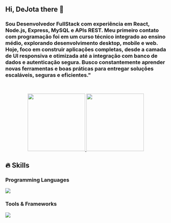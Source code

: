 ## Hi, DeJota there 👋

<h3>Sou Desenvolvedor FullStack com experiência em React, Node.js, Express, MySQL e APIs REST.
Meu primeiro contato com programação foi em um curso técnico integrado ao ensino médio, explorando desenvolvimento desktop, mobile e web.
<br>
Hoje, foco em construir aplicações completas, desde a camada de UI responsiva e otimizada até a integração com banco de dados e autenticação segura.
Busco constantemente aprender novas ferramentas e boas práticas para entregar soluções escaláveis, seguras e eficientes."</h3>
<br>
<p align="center">
<a href="https://github.com/DeJotaJ">
  <img height="180em" src="https://github-readme-stats-eight-theta.vercel.app/api?username=DeJotaJ&layout=compact&show_icons=true&theme=tokyonight&include_all_commits=true&count_private=true"/>
  <img height="180em" src="https://github-readme-stats-eight-theta.vercel.app/api/top-langs/?username=DeJotaJ&layout=compact&langs_count=8&theme=tokyonight"/>
  </a>
</p>
</p>

## 🔥 Skills
<!-- Skills: Programming Languages -->
  <div style="flex-basis: 48%;">
    <h3>Programming Languages</h3>
    <img src="https://skillicons.dev/icons?i=html,css,js,tailwind,react,nodejs,mysql">
  </div>
  
  <!-- Skills: Tools & Frameworks -->
  <div style="flex-basis: 48%;">
    <h3>Tools & Frameworks</h3>
    <img src="https://skillicons.dev/icons?i=vscode,git">
  </div>

